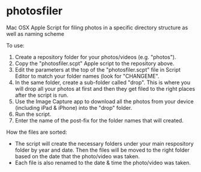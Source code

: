 # photosfiler
Mac OSX Apple Script for filing photos in a specific directory structure as well as naming scheme

To use:
<ol>
  <li> Create a repository folder for your photos/videos (e.g. "photos").
  <li> Copy the "photosfiler.scpt" Apple script to the repository above.
  <li> Edit the parameters at the top of the "photosfiler.scpt" file in Script Editor to match your folder names (look for "CHANGEME".
  <li> In the same folder, create a sub-folder called "drop". This is where you will drop all your photos at first and then they get filed to the right places after the script is run.
  <li> Use the Image Capture app to download all the photos from your device (including iPad & iPhone) into the "drop" folder.
  <li> Run the script.
  <li> Enter the name of the post-fix for the folder names that will created.
</ol>

How the files are sorted:
<ul>
  <li> The script will create the necessary folders under your main respository folder by year and date. Then the files will be moved to the right folder based on the date that the photo/video was taken.
  <li> Each file is also renamed to the date & time the photo/video was taken.
</ul>
